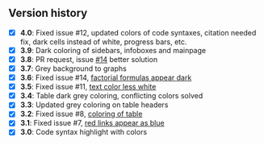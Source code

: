 ##  Version history

- [X] **4.0**: Fixed issue #12, updated colors of code syntaxes, citation needed fix, dark cells instead of white, progress bars, etc.
- [X] **3.9**: Dark coloring of sidebars, infoboxes and mainpage
- [X] **3.8**: PR request, issue [#14](https://github.com/hirschan/Dark-Mode-Wikipedia/issues/14) better solution
- [X] **3.7**: Grey background to graphs
- [X] **3.6**: Fixed issue #14, [factorial formulas appear dark](https://github.com/hirschan/Dark-Mode-Wikipedia/issues/14)
- [X] **3.5**: Fixed issue #11, [text color less white](https://github.com/hirschan/Dark-Mode-Wikipedia/issues/11)
- [X] **3.4**: Table dark grey coloring, conflicting colors solved
- [X] **3.3**: Updated grey coloring on table headers
- [X] **3.2**: Fixed issue #8, [coloring of table](https://github.com/hirschan/Dark-Mode-Wikipedia/issues/8)
- [X] **3.1**: Fixed issue #7, [red links appear as blue](https://github.com/hirschan/Dark-Mode-Wikipedia/issues/7)
- [X] **3.0**: Code syntax highlight with colors